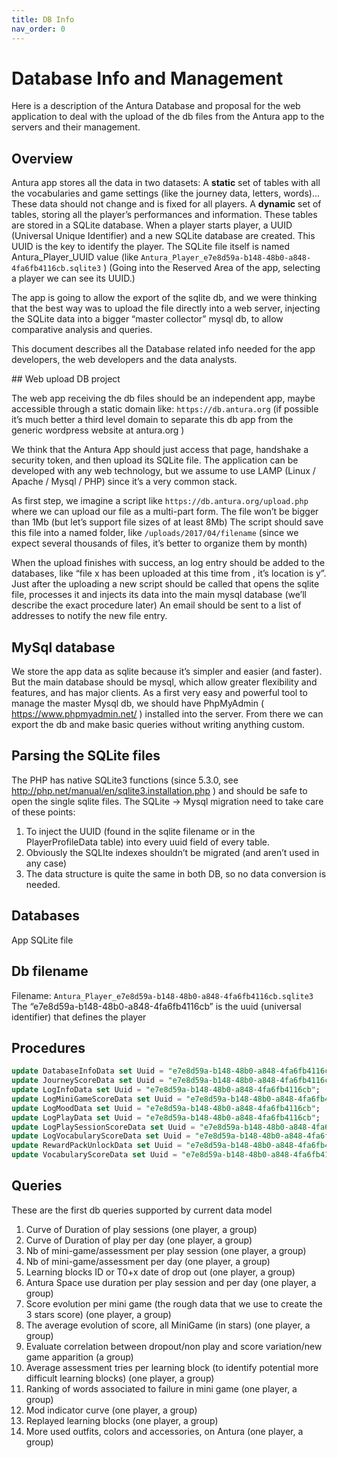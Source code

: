```yaml
---
title: DB Info
nav_order: 0
---
```

# Database Info and Management

Here is a description of the Antura Database and proposal for the web application to deal with the upload of the db files from the Antura app to the servers and their management.

## Overview

Antura app stores all the data in two datasets:
A **static** set of tables with all the vocabularies and game settings (like the journey data, letters, words)... These data should not change and is fixed for all players.
A **dynamic** set of tables, storing all the player’s performances and information. These tables are stored in a SQLite database.
When a player starts player, a UUID (Universal Unique Identifier) and a new SQLite database are created. This UUID is the key to identify the player. The SQLite file itself is named Antura_Player_UUID value (like `Antura_Player_e7e8d59a-b148-48b0-a848-4fa6fb4116cb.sqlite3` )
(Going into the Reserved Area of the app, selecting a player we can see its UUID.)

The app is going to allow the export of the sqlite db, and we were thinking that the best way was to upload the file directly into a web server, injecting the SQLite data into a bigger “master collector” mysql db, to allow comparative analysis and queries.

This document describes all the Database related info needed for the app developers, the web developers and the data analysts.

## Web upload DB project

The web app receiving the db files should be an independent app, maybe accessible through a static domain like: `https://db.antura.org` (if possible it’s much better a third level domain to separate this db app from the generic wordpress website at antura.org )

We think that the Antura App should just access that page, handshake a security token, and then upload its SQLite file.
The application can be developed with any web technology, but we assume to use LAMP (Linux / Apache / Mysql / PHP) since it’s a very common stack.

As first step, we imagine a script like `https://db.antura.org/upload.php` where we can upload our file as a multi-part form.
The file won’t be bigger than 1Mb (but let’s support file sizes of at least 8Mb)
The script should save this file into a named folder, like `/uploads/2017/04/filename`
(since we expect several thousands of files, it’s better to organize them by month)

When the upload finishes with success, an log entry should be added to the databases, like “file x has been uploaded at this time from , it’s location is y”.
Just after the uploading a new script should be called that opens the sqlite file, processes it and injects its data into the main mysql database (we’ll describe the exact procedure later)
An email should be sent to a list of addresses to notify the new file entry.

## MySql database

We store the app data as sqlite because it’s simpler and easier (and faster).
But the main database should be mysql, which allow greater flexibility and features, and has major clients.
As a first very easy and powerful tool to manage the master Mysql db, we should have PhpMyAdmin ( <https://www.phpmyadmin.net/> ) installed into the server. From there we can export the db and make basic queries without writing anything custom.

## Parsing the SQLite files

The PHP has native SQLite3 functions (since 5.3.0, see <http://php.net/manual/en/sqlite3.installation.php> ) and should be safe to open the single sqlite files.
The SQLite -> Mysql migration need to take care of these points:

1. To inject the UUID (found in the sqlite filename or in the PlayerProfileData table) into every uuid field of every table.
2. Obviously the SQLIte indexes shouldn’t be migrated (and aren’t used in any case)
3. The data structure is quite the same in both DB, so no data conversion is needed.

## Databases
App SQLite file

## Db filename

Filename: `Antura_Player_e7e8d59a-b148-48b0-a848-4fa6fb4116cb.sqlite3`
The “e7e8d59a-b148-48b0-a848-4fa6fb4116cb” is the uuid (universal identifier) that defines the player

## Procedures

```sql
update DatabaseInfoData set Uuid = "e7e8d59a-b148-48b0-a848-4fa6fb4116cb";
update JourneyScoreData set Uuid = "e7e8d59a-b148-48b0-a848-4fa6fb4116cb";
update LogInfoData set Uuid = "e7e8d59a-b148-48b0-a848-4fa6fb4116cb";
update LogMiniGameScoreData set Uuid = "e7e8d59a-b148-48b0-a848-4fa6fb4116cb";
update LogMoodData set Uuid = "e7e8d59a-b148-48b0-a848-4fa6fb4116cb";
update LogPlayData set Uuid = "e7e8d59a-b148-48b0-a848-4fa6fb4116cb";
update LogPlaySessionScoreData set Uuid = "e7e8d59a-b148-48b0-a848-4fa6fb4116cb";
update LogVocabularyScoreData set Uuid = "e7e8d59a-b148-48b0-a848-4fa6fb4116cb";
update RewardPackUnlockData set Uuid = "e7e8d59a-b148-48b0-a848-4fa6fb4116cb";
update VocabularyScoreData set Uuid = "e7e8d59a-b148-48b0-a848-4fa6fb4116cb";
```

## Queries

These are the first db queries supported by current data model

1. Curve of Duration of play sessions (one player, a group)
2. Curve of Duration of play per day (one player, a group)
3. Nb of mini-game/assessment per play session (one player, a group)
4. Nb of mini-game/assessment per day (one player, a group)
5. Learning blocks ID or T0+x date of drop out (one player, a group)
6. Antura Space use duration per play session and per day (one player, a group)
7. Score evolution per mini game (the rough data that we use to create the 3 stars score) (one player, a group)
8. The average evolution of score, all MiniGame (in stars) (one player, a group)
9. Evaluate correlation between dropout/non play and score variation/new game apparition (a group)
10. Average assessment tries per learning block (to identify potential more difficult learning blocks) (one player, a group)
11. Ranking of words associated to failure in mini game (one player, a group)
12. Mod indicator curve (one player, a group)
13. Replayed learning blocks (one player, a group)
14. More used outfits, colors and accessories, on Antura (one player, a group)
